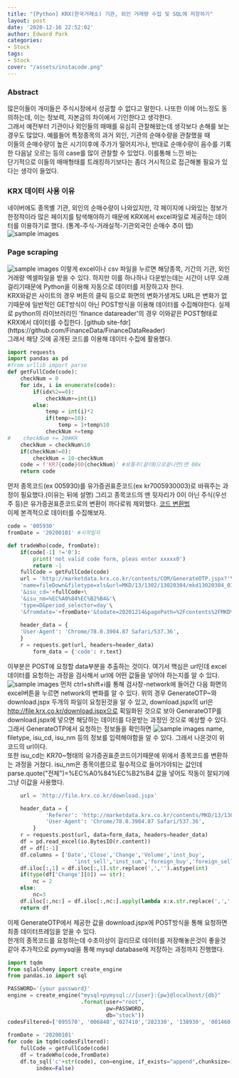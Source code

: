 ```yaml
---
title: "[Python] KRX(한국거래소) 기관, 외인 거래량 수집 및 SQL에 저장하기"
layout: post
date: '2020-12-16 22:52:02'
author: Edward Park
categories:
- Stock
tags:
- Stock
cover: "/assets/instacode.png"
---
```


### Abstract
많은이들이 개미들은 주식시장에서 성공할 수 없다고 말한다. 나또한 이에 어느정도 동의하는데, 이는 정보력, 자본금의 차이에서 기인한다고 생각한다.<br>
그래서 예전부터 기관이나 외인들의 매매를 유심히 관찰해왔는데 생각보다 손해를 보는경우도 많았다. 예를들어 특정종목의 과거 외인, 기관의 순매수량을 관찰했을 때<br>
이들의 순매수량이 높은 시기이후에 주가가 떨어지거나, 반대로 순매수량이 음수를 기록한 다음날 오르는 등의 case를 많이 관찰할 수 있었다. 이를통해 느낀 바는 <br>
단기적으로 이들의 매매형태를 트래킹하기보다는 좀더 거시적으로 접근해볼 필요가 있다는 생각이 들었다. 

### KRX 데이터 사용 이유
네이버에도 종목별 기관, 외인의 순매수량이 나와있지만, 각 페이지에 나와있는 정보가 한정적이라 많은 페이지를 탐색해야하기 때문에 KRX에서 excel파일로 제공하는 데이터를 이용하기로 했다. (통계-주식-거래실적-기관외국인 순매수 추이 탭)
<img src="/blog/post_images/krx_1.png" title="sample images">

### Page scraping
<img src="/blog/post_images/krx_2.png" title="sample images">
이렇게 excel이나 csv 파일을 누르면 해당종목, 기간의 기관, 외인 거래량 엑셀파일을 받을 수 있다. 하지만 이를 하나하나 다운받는데는 시간이 너무 오래걸리기때문에 Python을 이용해 자동으로 데이터를 저장하고자 한다. <br>
KRX와같은 사이트의 경우 버튼의 클릭 등으로 화면의 변화가생겨도 URL은 변화가 없기때문에 일반적인 GET방식이 아닌 POST방식을 이용해 데이터를 수집해야한다. 실제로 python의 라이브러리인 'finance datareader'의 경우 이와같은 POST형태로 KRX에서 데이터를 수집한다. [github site-fdr](https://github.com/FinanceData/FinanceDataReader)<br>
그래서 해당 깃에 공개된 코드를 이용해 데이터 수집에 활용했다.

```Python
import requests
import pandas as pd
#from urllib import parse
def getFullCode(code):
    checkNum = 0
    for idx, i in enumerate(code):
        if(idx%2==0):
            checkNum+=int(i)
        else:
            temp = int(i)*2
            if(temp>=10):
                temp = 1+temp%10
            checkNum +=temp
#    checkNum += 20#KR
    checkNum = checkNum%10
    if(checkNum!=0):
        checkNum = 10-checkNum
    code = f'KR7{code}00{checkNum}' #보통주(끝이0으로끝나면)면 00x
    return code
```
먼저 종목코드(ex 005930)를 유가증권표준코드(ex kr7005930003)로 바꿔주는 과정이 필요했다.(이유는 뒤에 설명) 그리고 종목코드의 맨 뒷자리가 0이 아닌 주식(우선주 등)은 유가증권표준코드로의 변환이 까다로워 제외했다. [코드 변환법](https://m.blog.naver.com/dlfekdqorkbs/140189933481)<br>
이제 본격적으로 데이터를 수집해보자.
```Python
code = '005930'
fromDate = '20200101' #시작일자

def tradeWho(code, fromDate):
    if(code[-1] !='0'):
        print('not valid code form, pleas enter xxxxx0')
        return -1
    fullCode = getFullCode(code)
    url = 'http://marketdata.krx.co.kr/contents/COM/GenerateOTP.jspx?'\
    'name=fileDown&filetype=xls&url=MKD/13/1302/13020304/mkd13020304_01'\
    '&isu_cd='+fullCode+\
    '&isu_nm=%EC%A0%84%EC%B2%B4&'\
    'type=D&period_selector=day'\
    '&fromdate='+fromDate+'&todate=20201214&pagePath=%2Fcontents%2FMKD%2F13%2F1302%2F13020304%2FMKD13020304.jsp'
 
    header_data = {
    'User-Agent': 'Chrome/78.0.3904.87 Safari/537.36',
    }
    r = requests.get(url, headers=header_data)
		form_data = {'code': r.text}
```
이부분은  POST에 요청할 data부분을 추출하는 것이다. 여기서 핵심은 url인데 excel데이터를 요청하는 과정을 검사해서 url에 어떤 값들을 넣어야 하는지를 알 수 있다.
<img src="/blog/post_images/krx_3.png" title="sample images">
먼저 ctrl+shift+i를 통해 검사창-network에 들어간 다음 화면의 excel버튼을 누르면 network의 변화를 알 수 있다. 위의 경우 GenerateOTP~와 download.jspx 두개의 파일이 요청된것을 알 수 있고, download.jspx의 url은 http://file.krx.co.kr/download.jspx으로 획일화된 것으로 보아 GenerateOTP를 download.jspx에 넣으면 해당하는 데이터를 다운받는 과정인 것으로 예상할 수 있다. 그래서 GenerateOTP에서 요청하는 정보들을 확인하면
<img src="/blog/post_images/krx_4.png" title="sample images">
name, filetype, isu_cd, isu_nm 등의 정보를 입력해야함을 알 수 있다. 그래서 나온것이 위 코드의 url이다.<br>
또한 isu_cd는 KR70~형태의 유가증권표준코드이기때문에 위에서 종목코드를 변환하는 과정을 거쳤다. isu_nm은 종목이름으로 필수적으로 들어가야되는 값인데 parse.quote("전체")=%EC%A0%84%EC%B2%B4 값을 넣어도 작동이 잘되기에 그냥 이값을 사용했다.

```Python
    url = 'http://file.krx.co.kr/download.jspx'

    header_data = {
            'Referer': 'http://marketdata.krx.co.kr/contents/MKD/13/1302/13020304/MKD13020304.jsp',
            'User-Agent': 'Chrome/78.0.3904.87 Safari/537.36',
        }
    r = requests.post(url, data=form_data, headers=header_data)
    df = pd.read_excel(io.BytesIO(r.content))
    df = df[:-1]
    df.columns = ['Date','Close','Change','Volume','inst_buy',
                     'inst_sell','inst_sum','foreign_buy','foreign_sell','foreign_sum']
    df.iloc[:,1] = df.iloc[:,1].str.replace(',','').astype(int)
    if(type(df['Change'][0]) == str):
        nc = 2
    else:
        nc=3
    df.iloc[:,nc:] = df.iloc[:,nc:].apply(lambda x:x.str.replace(',','').astype(int),axis=1)
    return df 
```
이제 GenerateOTP에서 제공한 값을 download.jspx에 POST방식을 통해 요청하면 최종 데이터프레임을 얻을 수 있다.<br>
한개의 종목코드를 요청하는데 수초이상이 걸리므로 데이터를 저장해놓은것이 좋을것같아 추가적으로 pymysql을 통해 mysql database에 저장하는 과정까지 진행했다.
```Python
import tqdm
from sqlalchemy import create_engine
from pandas.io import sql

PASSWORD='{your password}'
engine = create_engine("mysql+pymysql://{user}:{pw}@localhost/{db}"
                       .format(user="root",
                               pw=PASSWORD,
                               db="stock"))
codesFiltered=['095570', '006840','027410','282330', '138930', '001460', '001040'] #원하는 종목코드들(끝자리가 0인것)
														 
fromDate = '20200101'
for code in tqdm(codesFiltered):
    fullCode = getFullCode(code)
    df = tradeWho(code,fromDate)
    df.to_sql('c'+str(code), con=engine, if_exists="append",chunksize=1000, 
         index=False)
```

